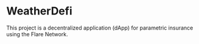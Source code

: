 # WeatherDefi
This project is a decentralized application (dApp) for parametric insurance using the Flare Network.
